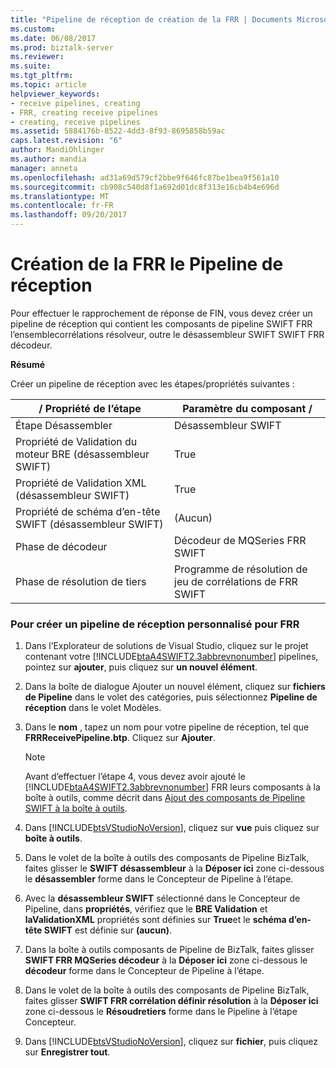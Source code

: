 ```yaml
---
title: "Pipeline de réception de création de la FRR | Documents Microsoft"
ms.custom: 
ms.date: 06/08/2017
ms.prod: biztalk-server
ms.reviewer: 
ms.suite: 
ms.tgt_pltfrm: 
ms.topic: article
helpviewer_keywords:
- receive pipelines, creating
- FRR, creating receive pipelines
- creating, receive pipelines
ms.assetid: 5884176b-8522-4dd3-8f93-8695858b59ac
caps.latest.revision: "6"
author: MandiOhlinger
ms.author: mandia
manager: anneta
ms.openlocfilehash: ad31a69d579cf2bbe9f646fc87be1bea9f561a10
ms.sourcegitcommit: cb908c540d8f1a692d01dc8f313e16cb4b4e696d
ms.translationtype: MT
ms.contentlocale: fr-FR
ms.lasthandoff: 09/20/2017
---
```

# <a name="creating-the-frr-receive-pipeline"></a>Création de la FRR le Pipeline de réception
Pour effectuer le rapprochement de réponse de FIN, vous devez créer un pipeline de réception qui contient les composants de pipeline SWIFT FRR l’ensemblecorrélations résolveur, outre le désassembleur SWIFT SWIFT FRR décodeur.  
  
 **Résumé**  
  
 Créer un pipeline de réception avec les étapes/propriétés suivantes :  
  
|/ Propriété de l’étape|Paramètre du composant /|  
|---------------------|------------------------|  
|Étape Désassembler|Désassembleur SWIFT|  
|Propriété de Validation du moteur BRE (désassembleur SWIFT)|True|  
|Propriété de Validation XML (désassembleur SWIFT)|True|  
|Propriété de schéma d’en-tête SWIFT (désassembleur SWIFT)|(Aucun)|  
|Phase de décodeur|Décodeur de MQSeries FRR SWIFT|  
|Phase de résolution de tiers|Programme de résolution de jeu de corrélations de FRR SWIFT|  
  
### <a name="to-create-a-custom-receive-pipeline-for-frr"></a>Pour créer un pipeline de réception personnalisé pour FRR  
  
1.  Dans l’Explorateur de solutions de Visual Studio, cliquez sur le projet contenant votre [!INCLUDE[btaA4SWIFT2.3abbrevnonumber](../../includes/btaa4swift2-3abbrevnonumber-md.md)] pipelines, pointez sur **ajouter**, puis cliquez sur **un nouvel élément**.  
  
2.  Dans la boîte de dialogue Ajouter un nouvel élément, cliquez sur **fichiers de Pipeline** dans le volet des catégories, puis sélectionnez **Pipeline de réception** dans le volet Modèles.  
  
3.  Dans le **nom** , tapez un nom pour votre pipeline de réception, tel que **FRRReceivePipeline.btp**. Cliquez sur **Ajouter**.  
  
    > [!NOTE]
    >  Avant d’effectuer l’étape 4, vous devez avoir ajouté le [!INCLUDE[btaA4SWIFT2.3abbrevnonumber](../../includes/btaa4swift2-3abbrevnonumber-md.md)] FRR leurs composants à la boîte à outils, comme décrit dans [Ajout des composants de Pipeline SWIFT à la boîte à outils](../../adapters-and-accelerators/accelerator-swift/adding-swift-pipeline-components-to-the-toolbox.md).  
  
4.  Dans [!INCLUDE[btsVStudioNoVersion](../../includes/btsvstudionoversion-md.md)], cliquez sur **vue** puis cliquez sur **boîte à outils**.  
  
5.  Dans le volet de la boîte à outils des composants de Pipeline BizTalk, faites glisser le **SWIFT désassembleur** à la **Déposer ici** zone ci-dessous le **désassembler** forme dans le Concepteur de Pipeline à l’étape.  
  
6.  Avec la **désassembleur SWIFT** sélectionné dans le Concepteur de Pipeline, dans **propriétés**, vérifiez que le **BRE Validation** et **laValidationXML** propriétés sont définies sur **True**et le **schéma d’en-tête SWIFT** est définie sur **(aucun)**.  
  
7.  Dans la boîte à outils composants de Pipeline de BizTalk, faites glisser **SWIFT FRR MQSeries décodeur** à la **Déposer ici** zone ci-dessous le **décodeur** forme dans le Concepteur de Pipeline à l’étape.  
  
8.  Dans le volet de la boîte à outils des composants de Pipeline BizTalk, faites glisser **SWIFT FRR corrélation définir résolution** à la **Déposer ici** zone ci-dessous le **Résoudretiers** forme dans le Pipeline à l’étape Concepteur.  
  
9. Dans [!INCLUDE[btsVStudioNoVersion](../../includes/btsvstudionoversion-md.md)], cliquez sur **fichier**, puis cliquez sur **Enregistrer tout**.